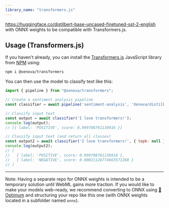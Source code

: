 ```yaml
---
library_name: "transformers.js"
---
```


https://huggingface.co/distilbert-base-uncased-finetuned-sst-2-english with ONNX weights to be compatible with Transformers.js.


## Usage (Transformers.js)

If you haven't already, you can install the [Transformers.js](https://huggingface.co/docs/transformers.js) JavaScript library from [NPM](https://www.npmjs.com/package/@xenova/transformers) using:
```bash
npm i @xenova/transformers
```

You can then use the model to classify text like this:

```js
import { pipeline } from "@xenova/transformers";

// Create a sentiment analysis pipeline
const classifier = await pipeline('sentiment-analysis', 'Xenova/distilbert-base-uncased-finetuned-sst-2-english');

// Classify input text
const output = await classifier('I love transformers!');
console.log(output);
// [{ label: 'POSITIVE', score: 0.999788761138916 }]

// Classify input text (and return all classes)
const output2 = await classifier('I love transformers!', { topk: null });
console.log(output2);
// [
//   { label: 'POSITIVE', score: 0.999788761138916 },
//   { label: 'NEGATIVE', score: 0.00021126774663571268 }
// ]
```

---

Note: Having a separate repo for ONNX weights is intended to be a temporary solution until WebML gains more traction. If you would like to make your models web-ready, we recommend converting to ONNX using [🤗 Optimum](https://huggingface.co/docs/optimum/index) and structuring your repo like this one (with ONNX weights located in a subfolder named `onnx`).
